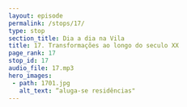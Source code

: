 ```yaml
---
layout: episode
permalink: /stops/17/
type: stop
section_title: Dia a dia na Vila
title: 17. Transformações ao longo do seculo XX
page_rank: 17
stop_id: 17
audio_file: 17.mp3
hero_images:
 - path: 1701.jpg
   alt_text: “aluga-se residências"
---
```

